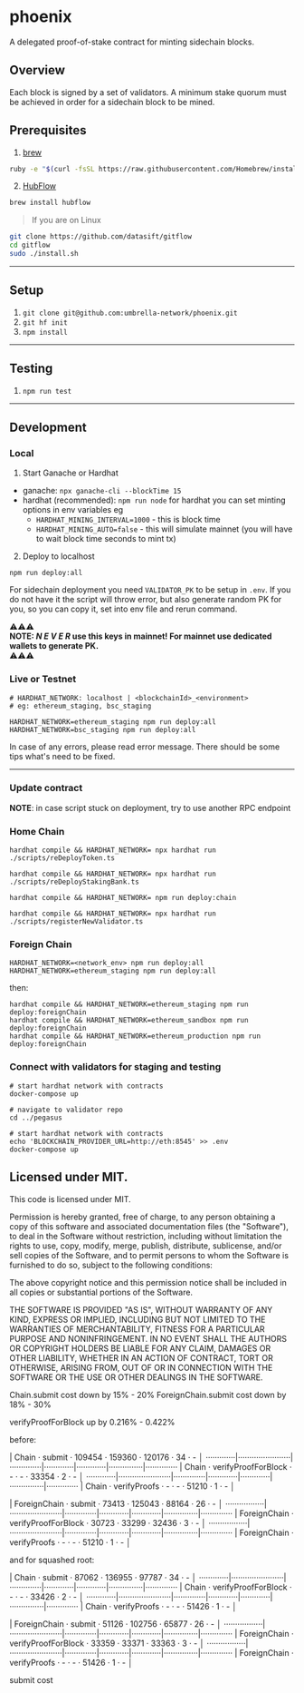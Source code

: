 # phoenix
A delegated proof-of-stake contract for minting sidechain blocks.

## Overview
Each block is signed by a set of validators.
A minimum stake quorum must be achieved in order for a sidechain block to be mined.

## Prerequisites

1. [brew](http://brew.sh)

```sh
ruby -e "$(curl -fsSL https://raw.githubusercontent.com/Homebrew/install/master/install)"
```

2. [HubFlow](http://datasift.github.io/gitflow/)

```sh
brew install hubflow
```

> If you are on Linux

```sh
git clone https://github.com/datasift/gitflow
cd gitflow
sudo ./install.sh
```

---

## Setup

1. `git clone git@github.com:umbrella-network/phoenix.git`
2. `git hf init`
3. `npm install`

---

## Testing

1. `npm run test`

---

## Development

### Local

1. Start Ganache or Hardhat

- ganache: `npx ganache-cli --blockTime 15`
- hardhat (recommended): `npm run node`
  for hardhat you can set minting options in env variables eg 
  - `HARDHAT_MINING_INTERVAL=1000` - this is block time 
  - `HARDHAT_MINING_AUTO=false` - this will simulate mainnet (you will have to wait block time seconds to mint tx)
2. Deploy to localhost

```shell script
npm run deploy:all
```

For sidechain deployment you need `VALIDATOR_PK` to be setup in `.env`.
If you do not have it the script will throw error, but also generate random PK for you,
so you can copy it, set into env file and rerun command.

⚠️⚠️⚠️  
**NOTE: _N E V E R_  use this keys in mainnet! For mainnet use dedicated wallets to generate PK.**  
⚠️⚠️⚠️

### Live or Testnet
 
```shell
# HARDHAT_NETWORK: localhost | <blockchainId>_<environment> 
# eg: ethereum_staging, bsc_staging

HARDHAT_NETWORK=ethereum_staging npm run deploy:all
HARDHAT_NETWORK=bsc_staging npm run deploy:all
```

In case of any errors, please read error message. There should be some tips what's need to be fixed.

---

### Update contract

**NOTE**: in case script stuck on deployment, try to use another RPC endpoint

### Home Chain

```shell
hardhat compile && HARDHAT_NETWORK= npx hardhat run ./scripts/reDeployToken.ts

hardhat compile && HARDHAT_NETWORK= npx hardhat run ./scripts/reDeployStakingBank.ts

hardhat compile && HARDHAT_NETWORK= npm run deploy:chain

hardhat compile && HARDHAT_NETWORK= npx hardhat run ./scripts/registerNewValidator.ts
```

### Foreign Chain

```shell
HARDHAT_NETWORK=<network_env> npm run deploy:all
HARDHAT_NETWORK=ethereum_staging npm run deploy:all
```

then:

```shell
hardhat compile && HARDHAT_NETWORK=ethereum_staging npm run deploy:foreignChain
hardhat compile && HARDHAT_NETWORK=ethereum_sandbox npm run deploy:foreignChain
hardhat compile && HARDHAT_NETWORK=ethereum_production npm run deploy:foreignChain
```

### Connect with validators for staging and testing

```shell
# start hardhat network with contracts
docker-compose up
```

```shell
# navigate to validator repo
cd ../pegasus

# start hardhat network with contracts
echo 'BLOCKCHAIN_PROVIDER_URL=http://eth:8545' >> .env
docker-compose up
```

## Licensed under MIT.

This code is licensed under MIT.

Permission is hereby granted, free of charge, to any person obtaining a copy of this software and associated documentation files (the "Software"), to deal in the Software without restriction, including without limitation the rights to use, copy, modify, merge, publish, distribute, sublicense, and/or sell copies of the Software, and to permit persons to whom the Software is furnished to do so, subject to the following conditions:

The above copyright notice and this permission notice shall be included in all copies or substantial portions of the Software.

THE SOFTWARE IS PROVIDED "AS IS", WITHOUT WARRANTY OF ANY KIND, EXPRESS OR IMPLIED, INCLUDING BUT NOT LIMITED TO THE WARRANTIES OF MERCHANTABILITY, FITNESS FOR A PARTICULAR PURPOSE AND NONINFRINGEMENT. IN NO EVENT SHALL THE AUTHORS OR COPYRIGHT HOLDERS BE LIABLE FOR ANY CLAIM, DAMAGES OR OTHER LIABILITY, WHETHER IN AN ACTION OF CONTRACT, TORT OR OTHERWISE, ARISING FROM, OUT OF OR IN CONNECTION WITH THE SOFTWARE OR THE USE OR OTHER DEALINGS IN THE SOFTWARE.

Chain.submit cost down by 15% - 20%
ForeignChain.submit cost down by 18% - 30% 

verifyProofForBlock up by 0.216% - 0.422%

before:

|  Chain     ·  submit               ·      109454  ·     159360  ·     120176  ·           34  ·          -  │
·············|·······················|··············|·············|·············|···············|··············
|  Chain     ·  verifyProofForBlock  ·           -  ·          -  ·      33354  ·            2  ·          -  │
·············|·······················|··············|·············|·············|···············|··············
|  Chain     ·  verifyProofs         ·           -  ·          -  ·      51210  ·            1  ·          -  │

|  ForeignChain  ·  submit               ·       73413  ·     125043  ·      88164  ·           26  ·          -  │
·················|·······················|··············|·············|·············|···············|··············
|  ForeignChain  ·  verifyProofForBlock  ·       30723  ·      33299  ·      32436  ·            3  ·          -  │
·················|·······················|··············|·············|·············|···············|··············
|  ForeignChain  ·  verifyProofs         ·           -  ·          -  ·      51210  ·            1  ·          -  │


and for squashed root:


|  Chain     ·  submit               ·       87062  ·     136955  ·      97787  ·           34  ·          -  │
·············|·······················|··············|·············|·············|···············|··············
|  Chain     ·  verifyProofForBlock  ·           -  ·          -  ·      33426  ·            2  ·          -  │
·············|·······················|··············|·············|·············|···············|··············
|  Chain     ·  verifyProofs         ·           -  ·          -  ·      51426  ·            1  ·          -  │

|  ForeignChain  ·  submit               ·       51126  ·     102756  ·      65877  ·           26  ·          -  │
·················|·······················|··············|·············|·············|···············|··············
|  ForeignChain  ·  verifyProofForBlock  ·       33359  ·      33371  ·      33363  ·            3  ·          -  │
·················|·······················|··············|·············|·············|···············|··············
|  ForeignChain  ·  verifyProofs         ·           -  ·          -  ·      51426  ·            1  ·          -  │


submit cost 
